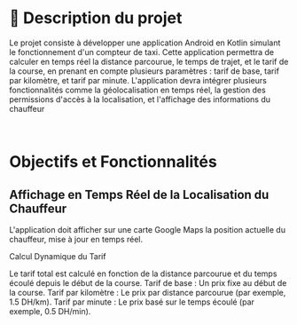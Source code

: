 <h1>📜 Description du projet </h1>
<p>Le projet consiste à développer une application Android en Kotlin simulant le fonctionnement d'un compteur de taxi. Cette application permettra de calculer en temps réel la distance parcourue, le temps de trajet, et le tarif de la course, en prenant en compte plusieurs paramètres : tarif de base, tarif par kilomètre, et tarif par minute. L'application devra intégrer plusieurs fonctionnalités comme la géolocalisation en temps réel, la gestion des permissions d'accès à la localisation, et l'affichage des informations du chauffeur</p>
<br>
<h1>Objectifs et Fonctionnalités</h1>
<h2>Affichage en Temps Réel de la Localisation du Chauffeur</h2>
<p>L'application doit afficher sur une carte Google Maps la position actuelle du chauffeur, mise à jour en temps réel.</p>

Calcul Dynamique du Tarif

Le tarif total est calculé en fonction de la distance parcourue et du temps écoulé depuis le début de la course.
Tarif de base : Un prix fixe au début de la course.
Tarif par kilomètre : Le prix par distance parcourue (par exemple, 1.5 DH/km).
Tarif par minute : Le prix basé sur le temps écoulé (par exemple, 0.5 DH/min).
